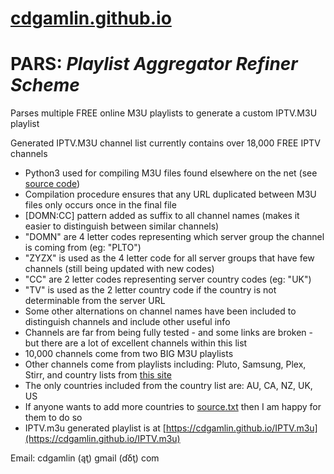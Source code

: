 # [cdgamlin.github.io](https://github.com/cdgamlin/cdgamlin.github.io/)

# PARS: *Playlist Aggregator Refiner Scheme*

Parses multiple FREE online M3U playlists to generate a custom IPTV.M3U playlist

Generated IPTV.M3U channel list currently contains over 18,000 FREE IPTV channels
* Python3 used for compiling M3U files found elsewhere on the net (see [source code](https://github.com/cdgamlin/cdgamlin.github.io/tree/main/PARS))
* Compilation procedure ensures that any URL duplicated between M3U files only occurs once in the final file
* [DOMN:CC] pattern added as suffix to all channel names (makes it easier to distinguish between similar channels)
* "DOMN" are 4 letter codes representing which server group the channel is coming from (eg: "PLTO")
* "ZYZX" is used as the 4 letter code for all server groups that have few channels (still being updated with new codes)
* "CC" are 2 letter codes representing server country codes (eg: "UK")
* "TV" is used as the 2 letter country code if the country is not determinable from the server URL
* Some other alternations on channel names have been included to distinguish channels and include other useful info
* Channels are far from being fully tested - and some links are broken - but there are a lot of excellent channels within this list
* 10,000 channels come from two BIG M3U playlists
* Other channels come from playlists including: Pluto, Samsung, Plex, Stirr, and country lists from [this site](https://d.tousecurity.com)
* The only countries included from the country list are: AU, CA, NZ, UK, US
* If anyone wants to add more countries to [source.txt](https://github.com/cdgamlin/cdgamlin.github.io/tree/main/PARS) then I am happy for them to do so
* IPTV.m3u generated playlist is at [https://cdgamlin.github.io/IPTV.m3u](https://cdgamlin.github.io/IPTV.m3u)

Email: cdgamlin (ąţ) gmail (ɗδţ) com
